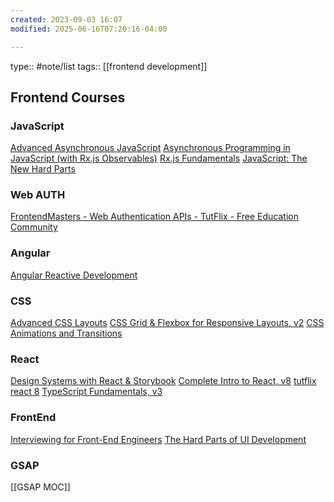 ```yaml
---
created: 2023-09-03 16:07
modified: 2025-06-16T07:20:16-04:00

---
```

type:: #note/list
tags:: [[frontend development]]

## Frontend Courses
### JavaScript
[Advanced Asynchronous JavaScript](https://frontendmasters.com/courses/advanced-async-js/)
[Asynchronous Programming in JavaScript (with Rx.js Observables)](https://frontendmasters.com/courses/asynchronous-javascript/)
[Rx.js Fundamentals](https://frontendmasters.com/courses/rx-js/)
[JavaScript: The New Hard Parts](https://frontendmasters.com/courses/javascript-new-hard-parts/)

### Web AUTH
[FrontendMasters - Web Authentication APIs - TutFlix - Free Education Community](https://tutflix.org/resources/frontendmasters-web-authentication-apis.9517/)
### Angular
[Angular Reactive Development](https://app.pluralsight.com/library/courses/rxjs-angular-reactive-development/table-of-contents)
### CSS
[Advanced CSS Layouts](https://frontendmasters.com/courses/advanced-css-layouts/)
[CSS Grid & Flexbox for Responsive Layouts, v2](https://frontendmasters.com/courses/css-grid-flexbox-v2/)
[CSS Animations and Transitions](https://frontendmasters.com/courses/css-animations/)

### React
[Design Systems with React & Storybook](https://frontendmasters.com/courses/design-systems/)
[Complete Intro to React, v8](https://frontendmasters.com/courses/complete-react-v8/)
[ tutflix react 8](https://tutflix.org/resources/frontendmasters-complete-intro-to-react-v8.3798/)
[TypeScript Fundamentals, v3](https://frontendmasters.com/courses/typescript-v3/)

### FrontEnd
[Interviewing for Front-End Engineers](https://frontendmasters.com/courses/interviewing-frontend/)
[The Hard Parts of UI Development](https://frontendmasters.com/courses/hard-parts-ui-dev/)


### GSAP
[[GSAP MOC]]
